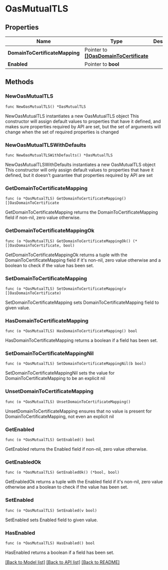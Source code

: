 # OasMutualTLS

## Properties

Name | Type | Description | Notes
------------ | ------------- | ------------- | -------------
**DomainToCertificateMapping** | Pointer to [**[]OasDomainToCertificate**](OasDomainToCertificate.md) |  | [optional] 
**Enabled** | Pointer to **bool** |  | [optional] 

## Methods

### NewOasMutualTLS

`func NewOasMutualTLS() *OasMutualTLS`

NewOasMutualTLS instantiates a new OasMutualTLS object
This constructor will assign default values to properties that have it defined,
and makes sure properties required by API are set, but the set of arguments
will change when the set of required properties is changed

### NewOasMutualTLSWithDefaults

`func NewOasMutualTLSWithDefaults() *OasMutualTLS`

NewOasMutualTLSWithDefaults instantiates a new OasMutualTLS object
This constructor will only assign default values to properties that have it defined,
but it doesn't guarantee that properties required by API are set

### GetDomainToCertificateMapping

`func (o *OasMutualTLS) GetDomainToCertificateMapping() []OasDomainToCertificate`

GetDomainToCertificateMapping returns the DomainToCertificateMapping field if non-nil, zero value otherwise.

### GetDomainToCertificateMappingOk

`func (o *OasMutualTLS) GetDomainToCertificateMappingOk() (*[]OasDomainToCertificate, bool)`

GetDomainToCertificateMappingOk returns a tuple with the DomainToCertificateMapping field if it's non-nil, zero value otherwise
and a boolean to check if the value has been set.

### SetDomainToCertificateMapping

`func (o *OasMutualTLS) SetDomainToCertificateMapping(v []OasDomainToCertificate)`

SetDomainToCertificateMapping sets DomainToCertificateMapping field to given value.

### HasDomainToCertificateMapping

`func (o *OasMutualTLS) HasDomainToCertificateMapping() bool`

HasDomainToCertificateMapping returns a boolean if a field has been set.

### SetDomainToCertificateMappingNil

`func (o *OasMutualTLS) SetDomainToCertificateMappingNil(b bool)`

 SetDomainToCertificateMappingNil sets the value for DomainToCertificateMapping to be an explicit nil

### UnsetDomainToCertificateMapping
`func (o *OasMutualTLS) UnsetDomainToCertificateMapping()`

UnsetDomainToCertificateMapping ensures that no value is present for DomainToCertificateMapping, not even an explicit nil
### GetEnabled

`func (o *OasMutualTLS) GetEnabled() bool`

GetEnabled returns the Enabled field if non-nil, zero value otherwise.

### GetEnabledOk

`func (o *OasMutualTLS) GetEnabledOk() (*bool, bool)`

GetEnabledOk returns a tuple with the Enabled field if it's non-nil, zero value otherwise
and a boolean to check if the value has been set.

### SetEnabled

`func (o *OasMutualTLS) SetEnabled(v bool)`

SetEnabled sets Enabled field to given value.

### HasEnabled

`func (o *OasMutualTLS) HasEnabled() bool`

HasEnabled returns a boolean if a field has been set.


[[Back to Model list]](../README.md#documentation-for-models) [[Back to API list]](../README.md#documentation-for-api-endpoints) [[Back to README]](../README.md)


